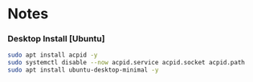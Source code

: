 # Notes

### Desktop Install [Ubuntu]
```bash
sudo apt install acpid -y
sudo systemctl disable --now acpid.service acpid.socket acpid.path
sudo apt install ubuntu-desktop-minimal -y
```
